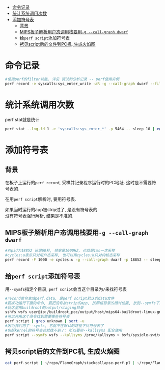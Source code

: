 - [命令记录](#命令记录)
- [统计系统调用次数](#统计系统调用次数)
- [添加符号表](#添加符号表)
  - [背景](#背景)
  - [MIPS板子解析用户态调用栈要用`-g --call-graph dwarf`](#mips板子解析用户态调用栈要用-g---call-graph-dwarf)
  - [给`perf script`添加符号表](#给perf-script添加符号表)
  - [拷贝script后的文件到PC机, 生成火焰图](#拷贝script后的文件到pc机-生成火焰图)

# 命令记录
```sh
#使用perf的filter功能. 详见 调试和分析记录 -- perf使用实例
perf record -e syscalls:sys_enter_write -aR -g --call-graph dwarf --filter 'fd == 2' -- sleep 30
```

# 统计系统调用次数
perf stat就是统计
```sh
perf stat --log-fd 1 -e 'syscalls:sys_enter_*' -p 5464 -- sleep 10 | egrep -v "[[:space:]]+0"
```

# 添加符号表
## 背景
在板子上运行的`perf record`, 采样并记录程序运行时的PC地址. 这时是不需要符号表的.

在用`perf script`解析时, 要用符号表.

如果当时运行的app被strip过了, 是没有符号表的.  
没有符号表强行解析, 结果是不准的. 

## MIPS板子解析用户态调用栈要用`-g --call-graph dwarf`
```sh
#对pid为18852 记录60秒, 频率是1000HZ, 也就是1ms一次采样
#cycles:u表示只对用户态采样, 也可以用cycles:k只对内核态采样
perf record -F 1000 -e cycles:u -g --call-graph dwarf -p 18852 -- sleep 60
```

## 给`perf script`添加符号表
用`--symfs`指定个目录, `perf script`会当这个目录为`/`来找符号表
```sh
#record命令生成perf.data, 是perf script默认的data文件
#要成功运行下面的命令, 要把没有被strip的app, 按照根目录的相对位置, 放到--symfs下面
#我这里用buildroot的output/staging目录
sshfs wsfs user@ip:/buildroot_poc/output/host/mips64-buildroot-linux-gnu/sysroot
#可以先用这个命令找到需要哪些符号表
perf script | grep unknown | sort -u
#因为我们用了--symfs, 它就不在默认的路径下找符号表了
#包括kernel的符号表也就找不到了; 所以要用--kallsyms 配合使用
perf script --symfs wsfs --kallsyms /proc/kallsyms > bsfs/sysidle-switch_hwa_app/perf-u.script
```

## 拷贝script后的文件到PC机, 生成火焰图
```sh
cat perf.script | ~/repo/FlameGraph/stackcollapse-perf.pl | ~/repo/FlameGraph/flamegraph.pl > sample.svg
```
